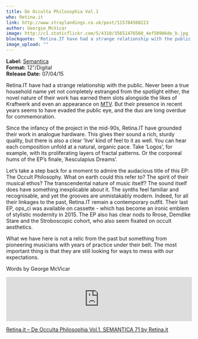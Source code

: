 ```yaml
---
title: De Occulta Philosophia Vol.1
who: Retina.it
link: http://www.straylandings.co.uk/post/115784508223
author: Georgie_McVicar
image: http://c1.staticflickr.com/5/4310/35651476560_4ef50906de_b.jpg
blockquote: 'Retina.IT have had a strange relationship with the public. Never been a true household name yet not completely estranged from the spotlight either, the novel nature of their work has earned them slots alongside the likes of Kraftwerk and even an appearance on [MTV](https://www.youtube.com/watch?v=32uRZrqO6j8). But their presence in recent years seems to have evaded the public eye, and the duo are long overdue for commemoration.'
image_upload: ""
---
```


**Label:** [Semantica](https://semanticarecords.bandcamp.com)
<br>**Format:** 12"/Digital
<br>**Release Date:** 07/04/15

Retina.IT have had a strange relationship with the public. Never been a true household name yet not completely estranged from the spotlight either, the novel nature of their work has earned them slots alongside the likes of Kraftwerk and even an appearance on [MTV](https://www.youtube.com/watch?v=32uRZrqO6j8). But their presence in recent years seems to have evaded the public eye, and the duo are long overdue for commemoration. 

Since the infancy of the project in the mid-90s, Retina.IT have grounded their work in analogue hardware. This gives their sound a rich, sturdy quality, but there is also a clear ‘live’ kind of feel to it as well. You can hear each composition unfold at a natural, organic pace. Take ‘Logos’, for example, with its proliferating layers of fractal patterns. Or the corporeal hums of the EP’s finale, ’Aesculapius Dreams’. 

Let’s take a step back for a moment to admire the audacious title of this EP: The Occult Philosophy. What on earth could this refer to? The spirit of their musical ethos? The transcendental nature of music itself? The sound itself does have something inexplicable about it. The synths feel familiar and recognisable, and yet the grooves are unmistakably modern. Indeed, for all their linkages to the past, Retina.IT remain a contemporary outfit. Their last EP, ops_ci was available on cassette - which has become an ironic emblem of stylistic modernity in 2015. The EP also has clear nods to Rrose, Demdike Stare and the Stroboscopic cohort, who also seem fixated on occult aesthetics. 

What we have here is not a relic from the past but something from pioneering musicians with years of practice under their belt. The most important thing is that they are still looking for ways to mess with our expectations. 

Words by George McVicar

<iframe style="border: 0; width: 100%; height: 120px;" src="https://bandcamp.com/EmbeddedPlayer/album=2659429068/size=large/bgcol=ffffff/linkcol=0687f5/tracklist=false/artwork=small/transparent=true/" seamless=""><a href="http://semanticarecords.bandcamp.com/album/retina-it-de-occulta-philosophia-vol-1-semantica-71" target="_blank">Retina.it – De Occulta Philosophia Vol.1. SEMANTICA 71 by Retina.it</a></iframe>

[Retina.it – De Occulta Philosophia Vol.1. SEMANTICA 71 by Retina.it](http://semanticarecords.bandcamp.com/album/retina-it-de-occulta-philosophia-vol-1-semantica-71)